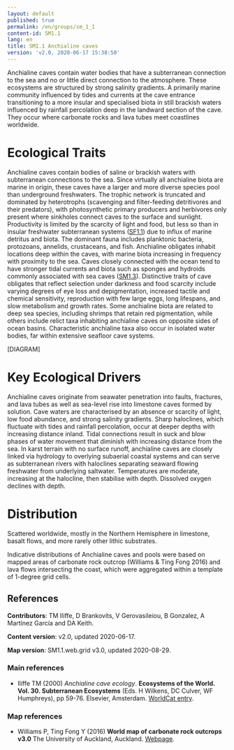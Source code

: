 ```yaml
---
layout: default
published: true
permalink: /en/groups/sm_1_1
content-id: SM1.1
lang: en
title: SM1.1 Anchialine caves
version: 'v2.0, 2020-06-17 15:38:50'
---
```


Anchialine caves contain water bodies that have a subterranean connection to the sea and no or little direct connection to the atmosphere. These ecosystems are structured by strong salinity gradients. A primarily marine community influenced by tides and currents at the cave entrance transitioning to a more insular and specialised biota in still brackish waters influenced by rainfall percolation deep in the landward section of the cave.  They occur where carbonate rocks and lava tubes meet coastlines worldwide.

# Ecological Traits
 
Anchialine caves contain bodies of saline or brackish waters with subterranean connections to the sea. Since virtually all anchialine biota are marine in origin, these caves have a larger and more diverse species pool than underground freshwaters. The trophic network is truncated and dominated by heterotrophs (scavenging and filter-feeding detritivores and their predators), with photosynthetic primary producers and herbivores only present where sinkholes connect caves to the surface and sunlight. Productivity is limited by the scarcity of light and food, but less so than in insular freshwater subterranean systems ([SF1.1](/explore/groups/SF1.1)) due to influx of marine detritus and biota. The dominant fauna includes planktonic bacteria, protozoans, annelids, crustaceans, and fish. Anchialine obligates inhabit locations deep within the caves, with marine biota increasing in frequency with proximity to the sea. Caves closely connected with the ocean tend to have stronger tidal currents and biota such as sponges and hydroids commonly associated with sea caves ([SM1.3](/explore/groups/SM1.3)). Distinctive traits of cave obligates that reflect selection under darkness and food scarcity include varying degrees of eye loss and depigmentation, increased tactile and chemical sensitivity, reproduction with few large eggs, long lifespans, and slow metabolism and growth rates. Some anchialine biota are related to deep sea species, including shrimps that retain red pigmentation, while others include relict taxa inhabiting anchialine caves on opposite sides of ocean basins. Characteristic anchialine taxa also occur in isolated water bodies, far within extensive seafloor cave systems.

[DIAGRAM]

# Key Ecological Drivers
 
Anchialine caves originate from seawater penetration into faults, fractures, and lava tubes as well as sea-level rise into limestone caves formed by solution. Cave waters are characterised by an absence or scarcity of light, low food abundance, and strong salinity gradients. Sharp haloclines, which fluctuate with tides and rainfall percolation, occur at deeper depths with increasing distance inland. Tidal connections result in suck and blow phases of water movement that diminish with increasing distance from the sea. In karst terrain with no surface runoff, anchialine caves are closely linked via hydrology to overlying subaerial coastal systems and can serve as subterranean rivers with haloclines separating seaward flowing freshwater from underlying saltwater. Temperatures are moderate, increasing at the halocline, then stabilise with depth. Dissolved oxygen declines with depth.
 
# Distribution
 
Scattered worldwide, mostly in the Northern Hemisphere in limestone, basalt flows, and more rarely other lithic substrates. 

Indicative distributions of Anchialine caves and pools were based on mapped areas of carbonate rock outcrop (Williams & Ting Fong 2016) and lava flows intersecting the coast, which were aggregated within a template of 1-degree grid cells.

## References

**Contributors**: TM Iliffe, D Brankovits, V Gerovasileiou, B Gonzalez, A Martínez García and DA Keith.

**Content version**: v2.0, updated 2020-06-17.

**Map version**: SM1.1.web.grid v3.0, updated 2020-08-29.

### Main references
* Iliffe TM  (2000) *Anchialine cave ecology*. **Ecosystems of the World. Vol. 30. Subterranean Ecosystems** (Eds. H Wilkens, DC Culver, WF Humphreys), pp 59-76. Elsevier, Amsterdam. [WorldCat entry](https://www.worldcat.org/title/subterranean-ecosystems/oclc/44573232).

### Map references
* Williams P, Ting Fong Y  (2016) **World map of carbonate rock outcrops v3.0** The University of Auckland, Auckland. [Webpage](https://www.fos.auckland.ac.nz/our_research/karst/).
